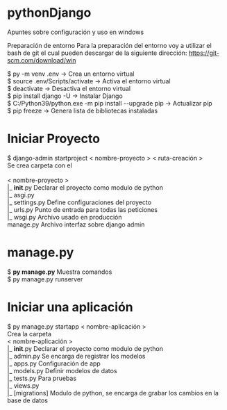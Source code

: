 # pythonDjango
Apuntes sobre configuración y uso en windows

Preparación de entorno
Para la preparación del entorno voy a utilizar el bash de git el cual pueden descargar de la siguiente dirección:
https://git-scm.com/download/win <br>

$ py -m venv .env                                          -> Crea un entorno virtual <br>
$ source .env/Scripts/activate                             -> Activa el entorno virtual <br>
$ deactivate                                               -> Desactiva el entorno virtual <br>
$ pip install django -U                                    -> Instalar Django <br>
$ C:/Python39/python.exe -m pip install --upgrade pip      -> Actualizar pip <br>
$ pip freeze                                               -> Genera lista de bibliotecas instaladas<br>

# Iniciar Proyecto
$ django-admin startproject < nombre-proyecto > < ruta-creación ><br>
  Se crea carpeta con el<br>
  <br>
  < nombre-proyecto ><br>
  |_ __init__.py Declarar el proyecto como modulo de python<br>
  |_ asgi.py<br>
  |_ settings.py Define configuraciones del proyecto<br>
  |_ urls.py Punto de entrada para todas las peticiones<br>
  |_ wsgi.py Archivo usado en producción<br>
  manage.py Archivo interfaz sobre django admin
  
# manage.py
$ <b>py manage.py</b>  Muestra comandos<br>
$ py manage.py runserver<br>



# Iniciar una aplicación
$ py manage.py startapp < nombre-aplicación > <br>
Crea la carpeta<br>
< nombre-aplicación ><br>
|_ __init__.py Declarar el proyecto como modulo de python<br>
|_ admin.py Se encarga de registrar los modelos<br>
|_ apps.py Configuración de app<br>
|_ models.py Definir modelos de datos<br>
|_ tests.py Para pruebas<br>
|_ views.py <br>
|_ [migrations] Modulo de python, se encarga de grabar los cambios en la base de datos<br>
